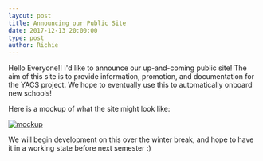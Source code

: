 ```yaml
---
layout: post
title: Announcing our Public Site
date: 2017-12-13 20:00:00
type: post
author: Richie
---
```


Hello Everyone!! I'd like to announce our up-and-coming public site! The aim of this site is to provide information, promotion, and documentation for the YACS project. We hope to eventually use this to automatically onboard new schools!

Here is a mockup of what the site might look like:

[![mockup](https://i.imgur.com/attRFTj.png)](https://i.imgur.com/attRFTj.png)

We will begin development on this over the winter break, and hope to have it in a working state before next semester :)